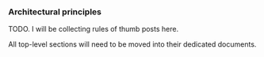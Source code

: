 ### Architectural principles

TODO. I will be collecting rules of thumb posts here.

All top-level sections will need to be moved into their dedicated documents.
